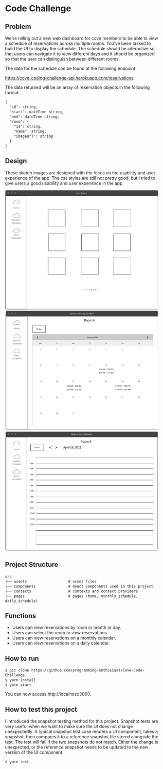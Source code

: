 # Code Challenge

## Problem
We're rolling out a new web dashboard for cove members to be able to view a schedule of reservations across multiple rooms. You’ve been tasked to build the UI to display the schedule. The schedule should be interactive so that users can navigate it to view different days and it should be organized so that the user can distinguish between different rooms.

The data for the schedule can be found at the following endpoint:

https://cove-coding-challenge-api.herokuapp.com/reservations​

The data returned will be an array of reservation objects in the following format:
```
{
  ​"id"​:​ ​string​,
  ​"start"​:​ ​dateTime string​,
  ​"end"​:​ dateTime string​,
  ​"room"​:​ {
    ​"id"​:​ ​string​,
    ​"name"​:​ ​string​,
    ​"imageUrl"​:​ ​string
  }
}
```

## Design

These sketch images are designed with the focus on the usability and user experience of the app. The css styles are still not pretty good, but I tried to give users a good usability and user experience in the app.

![Home](https://github.com/programming-enthusiast/Cove-Code-Challenge/blob/main/design/home.png)
![Monthly Schedule](https://github.com/programming-enthusiast/Cove-Code-Challenge/blob/main/design/monthly.png)
![Daily Schedule](https://github.com/programming-enthusiast/Cove-Code-Challenge/blob/main/design/daily.png)

## Project Structure

    src
    ├── assets                   # asset files
    ├── components               # React components used in this project
    ├── contexts                 # contexts and context providers
    ├── pages                    # pages (home, monthly_schedule, daily_schedule)

## Functions
- Users can view reservations by room or month or day.
- Users can select the room to view reservations.
- Users can view reservations on a monthly calendar.
- Users can view reservations on a daily calendar.

## How to run 
```
$ git clone https://github.com/programming-enthusiast/Cove-Code-Challenge
$ yarn install
$ yarn start
```
You can now access http://localhost:3000.

## How to test this project

I introduced the snapshot testing method for this project. Snapshot tests are very useful when we want to make sure the UI does not change unexpectedly. A typical snapshot test case renders a UI component, takes a snapshot, then compares it to a reference snapshot file stored alongside the test. The test will fail if the two snapshots do not match. Either the change is unexpected, or the reference snapshot needs to be updated to the new version of the UI component.
```
$ yarn test
```


    

